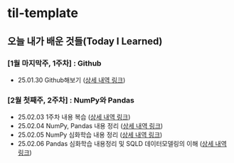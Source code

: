 # til-template

## 오늘 내가 배운 것들(Today I Learned)

### [1월 마지막주, 1주차] : Github

- 25.01.30 Github해보기 ([상세 내역 링크](/Jan/2025-01-30.md))

### [2월 첫째주, 2주차] : NumPy와 Pandas

- 25.02.03 1주차 내용 복습 ([상세 내역 링크](/Feb/2025-02-03.md))
- 25.02.04 NumPy, Pandas 내용 정리 ([상세 내역 링크](/Feb/2025-02-04.md))
- 25.02.05 NumPy 심화학습 내용 정리 ([상세 내역 링크](/Feb/2025-02-05.md))
- 25.02.06 Pandas 심화학습 내용정리 및 SQLD 데이터모델링의 이해 ([상세 내역 링크](/Feb/2025-02-06.md))
